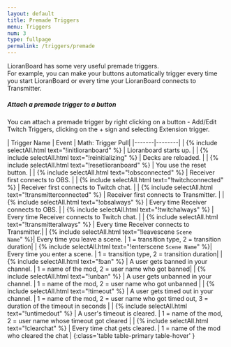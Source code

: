 ```yaml
---
layout: default
title: Premade Triggers
menu: Triggers
num: 3
type: fullpage
permalink: /triggers/premade
---
```

LioranBoard has some very useful premade triggers.     
For example, you can make your buttons automatically trigger every time you start LioranBoard or every time your LioranBoard connects to Transmitter. 

##### Attach a premade trigger to a button 
You can attach a premade trigger by right clicking on a button - Add/Edit Twitch Triggers, clicking on the + sign and selecting Extension trigger.


| Trigger Name | Event | Math: Trigger Pull| 
|-------|--------|
| {% include selectAll.html text="!initlioranboard" %}  | Lioranboard starts up. |
| {% include selectAll.html text="!reinitializing" %} | Decks are reloaded. | 
| {% include selectAll.html text="!resetlioranboard" %} | You use the reset button. |
| {% include selectAll.html text="!obsconnected" %} | Receiver first connects to OBS. |
| {% include selectAll.html text="!twitchconnected" %}  | Receiver first connects to Twitch chat. |
| {% include selectAll.html text="!transmitterconnected" %} | Receiver first connects to Transmitter. |
| {% include selectAll.html text="!obsalways" %} | Every time Receiver connects to OBS. |
| {% include selectAll.html text="!twitchalways" %} | Every time Receiver connects to Twitch chat. |
| {% include selectAll.html text="!transmitteralways" %} | Every time Receiver connects to Transmitter.|
| {% include selectAll.html text="!leavescene <code>Scene Name</code>" %}|  Every time you leave a scene. | 1 = transition type, 2 = transition duration|
| {% include selectAll.html text="!enterscene <code>Scene Name</code>" %}| Every time you enter a scene. | 1 = transition type, 2 = transition duration|
| {% include selectAll.html text="!ban" %} | A user gets banned in your channel. | 1 = name of the mod, 2 = user name who got banned| 
| {% include selectAll.html text="!unban" %} | A user gets unbanned in your channel. | 1 = name of the mod, 2 = user name who got unbanned |
| {% include selectAll.html text="!timeout" %} | A user gets timed out in your channel. | 1 = name of the mod, 2 = user name who got timed out, 3 = duration of the timeout in seconds |
| {% include selectAll.html text="!untimedout" %} | A user's timeout is cleared. | 1 = name of the mod, 2 = user name whose timeout got cleared |
| {% include selectAll.html text="!clearchat" %} | Every time chat gets cleared. | 1 = name of the mod who cleared the chat |
{:class='table table-primary table-hover' }

